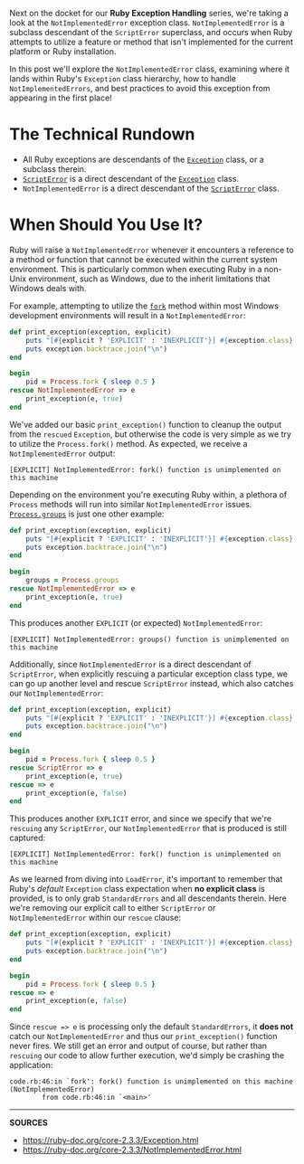Next on the docket for our **Ruby Exception Handling** series, we're taking a look at the `NotImplementedError` exception class. `NotImplementedError` is a subclass descendant of the `ScriptError` superclass, and occurs when Ruby attempts to utilize a feature or method that isn't implemented for the current platform or Ruby installation.

In this post we'll explore the `NotImplementedError` class, examining where it lands within Ruby's `Exception` class hierarchy, how to handle `NotImplementedErrors`, and best practices to avoid this exception from appearing in the first place!

# The Technical Rundown

- All Ruby exceptions are descendants of the [`Exception`] class, or a subclass therein.
- [`ScriptError`] is a direct descendant of the [`Exception`] class.
- `NotImplementedError` is a direct descendant of the [`ScriptError`] class.

# When Should You Use It?

Ruby will raise a `NotImplementedError` whenever it encounters a reference to a method or function that cannot be executed within the current system environment. This is particularly common when executing Ruby in a non-Unix environment, such as Windows, due to the inherit limitations that Windows deals with.

For example, attempting to utilize the [`fork`](https://ruby-doc.org/core-2.1.2/Process.html#method-c-fork) method within most Windows development environments will result in a `NotImplementedError`:

```ruby
def print_exception(exception, explicit)
    puts "[#{explicit ? 'EXPLICIT' : 'INEXPLICIT'}] #{exception.class}: #{exception.message}"
    puts exception.backtrace.join("\n")
end

begin
    pid = Process.fork { sleep 0.5 }
rescue NotImplementedError => e
    print_exception(e, true)
end
```

We've added our basic `print_exception()` function to cleanup the output from the `rescued` `Exception`, but otherwise the code is very simple as we try to utilize the `Process.fork()` method.  As expected, we receive a `NotImplementedError` output:

```
[EXPLICIT] NotImplementedError: fork() function is unimplemented on this machine
```

Depending on the environment you're executing Ruby within, a plethora of `Process` methods will run into similar `NotImplementedError` issues.  [`Process.groups`](https://ruby-doc.org/core-2.1.2/Process.html#method-c-groups) is just one other example:

```ruby
def print_exception(exception, explicit)
    puts "[#{explicit ? 'EXPLICIT' : 'INEXPLICIT'}] #{exception.class}: #{exception.message}"
    puts exception.backtrace.join("\n")
end

begin
    groups = Process.groups
rescue NotImplementedError => e
    print_exception(e, true)
end
```

This produces another `EXPLICIT` (or expected) `NotImplementedError`:

```
[EXPLICIT] NotImplementedError: groups() function is unimplemented on this machine
```

Additionally, since `NotImplementedError` is a direct descendant of `ScriptError`, when explicitly rescuing a particular exception class type, we can go up another level and rescue `ScriptError` instead, which also catches our `NotImplementedError`:

```ruby
def print_exception(exception, explicit)
    puts "[#{explicit ? 'EXPLICIT' : 'INEXPLICIT'}] #{exception.class}: #{exception.message}"
    puts exception.backtrace.join("\n")
end

begin
    pid = Process.fork { sleep 0.5 }
rescue ScriptError => e
    print_exception(e, true)
rescue => e
    print_exception(e, false)    
end
```

This produces another `EXPLICIT` error, and since we specify that we're `rescuing` any `ScriptError`, our `NotImplementedError` that is produced is still captured:

```
[EXPLICIT] NotImplementedError: fork() function is unimplemented on this machine
```

As we learned from diving into `LoadError`, it's important to remember that Ruby's _default_ `Exception` class expectation when __no explicit class__ is provided, is to only grab `StandardErrors` and all descendants therein.  Here we're removing our explicit call to either `ScriptError` or `NotImplementedError` within our `rescue` clause:

```ruby
def print_exception(exception, explicit)
    puts "[#{explicit ? 'EXPLICIT' : 'INEXPLICIT'}] #{exception.class}: #{exception.message}"
    puts exception.backtrace.join("\n")
end

begin
    pid = Process.fork { sleep 0.5 }
rescue => e
    print_exception(e, false)
end
```

Since `rescue => e` is processing only the default `StandardErrors`, it __does not__ catch our `NotImplementedError` and thus our `print_exception()` function never fires.  We still get an error and output of course, but rather than `rescuing` our code to allow further execution, we'd simply be crashing the application:

```
code.rb:46:in `fork': fork() function is unimplemented on this machine (NotImplementedError)
        from code.rb:46:in `<main>'
```

[`Exception`]: https://ruby-doc.org/core-2.3.3/Exception.html
[`ScriptError`]: https://ruby-doc.org/core-2.3.3/ScriptError.html

--------------------------------------------------------------------------------

__SOURCES__

- https://ruby-doc.org/core-2.3.3/Exception.html
- https://ruby-doc.org/core-2.3.3/NotImplementedError.html
